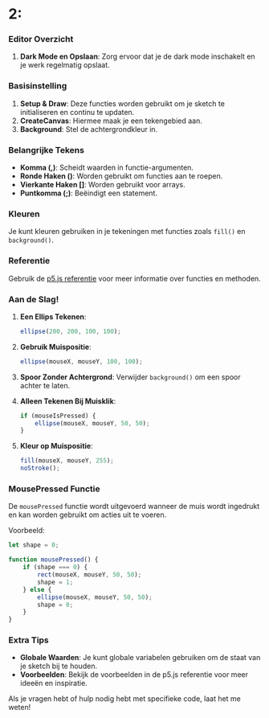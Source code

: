 # 2: 



### Editor Overzicht
1. **Dark Mode en Opslaan**: Zorg ervoor dat je de dark mode inschakelt en je werk regelmatig opslaat.

### Basisinstelling
1. **Setup & Draw**: Deze functies worden gebruikt om je sketch te initialiseren en continu te updaten.
2. **CreateCanvas**: Hiermee maak je een tekengebied aan.
3. **Background**: Stel de achtergrondkleur in.

### Belangrijke Tekens
- **Komma (,)**: Scheidt waarden in functie-argumenten.
- **Ronde Haken ()**: Worden gebruikt om functies aan te roepen.
- **Vierkante Haken []**: Worden gebruikt voor arrays.
- **Puntkomma (;)**: Beëindigt een statement.

### Kleuren
Je kunt kleuren gebruiken in je tekeningen met functies zoals `fill()` en `background()`.

### Referentie
Gebruik de [p5.js referentie](https://p5js.org/reference/) voor meer informatie over functies en methoden.

### Aan de Slag!
1. **Een Ellips Tekenen**:
    ```jsx
    ellipse(200, 200, 100, 100);
    ```

2. **Gebruik Muispositie**:
    ```jsx
    ellipse(mouseX, mouseY, 100, 100);
    ```

3. **Spoor Zonder Achtergrond**:
    Verwijder `background()` om een spoor achter te laten.

4. **Alleen Tekenen Bij Muisklik**:
    ```jsx
    if (mouseIsPressed) {
        ellipse(mouseX, mouseY, 50, 50);
    }
    ```

5. **Kleur op Muispositie**:
    ```jsx
    fill(mouseX, mouseY, 255);
    noStroke();
    ```

### MousePressed Functie
De `mousePressed` functie wordt uitgevoerd wanneer de muis wordt ingedrukt en kan worden gebruikt om acties uit te voeren.

Voorbeeld:
```jsx
let shape = 0;

function mousePressed() {
    if (shape === 0) {
        rect(mouseX, mouseY, 50, 50);
        shape = 1;
    } else {
        ellipse(mouseX, mouseY, 50, 50);
        shape = 0;
    }
}
```

### Extra Tips
- **Globale Waarden**: Je kunt globale variabelen gebruiken om de staat van je sketch bij te houden.
- **Voorbeelden**: Bekijk de voorbeelden in de p5.js referentie voor meer ideeën en inspiratie.

Als je vragen hebt of hulp nodig hebt met specifieke code, laat het me weten!